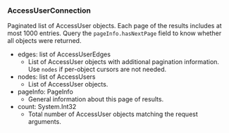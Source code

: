 ### AccessUserConnection
Paginated list of AccessUser objects. Each page of the results includes at most 1000 entries. Query the `pageInfo.hasNextPage` field to know whether all objects were returned.

- edges: list of AccessUserEdges
  - List of AccessUser objects with additional pagination information. Use `nodes` if per-object cursors are not needed.
- nodes: list of AccessUsers
  - List of AccessUser objects.
- pageInfo: PageInfo
  - General information about this page of results.
- count: System.Int32
  - Total number of AccessUser objects matching the request arguments.
